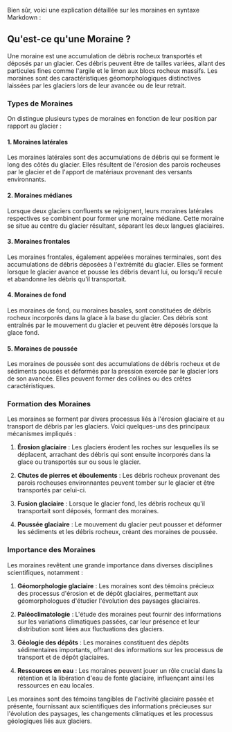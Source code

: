 Bien sûr, voici une explication détaillée sur les moraines en syntaxe Markdown :

## Qu'est-ce qu'une Moraine ?

Une moraine est une accumulation de débris rocheux transportés et déposés par un glacier. Ces débris peuvent être de tailles variées, allant des particules fines comme l'argile et le limon aux blocs rocheux massifs. Les moraines sont des caractéristiques géomorphologiques distinctives laissées par les glaciers lors de leur avancée ou de leur retrait.

### Types de Moraines

On distingue plusieurs types de moraines en fonction de leur position par rapport au glacier :

#### 1. Moraines latérales

Les moraines latérales sont des accumulations de débris qui se forment le long des côtés du glacier. Elles résultent de l'érosion des parois rocheuses par le glacier et de l'apport de matériaux provenant des versants environnants.

#### 2. Moraines médianes

Lorsque deux glaciers confluents se rejoignent, leurs moraines latérales respectives se combinent pour former une moraine médiane. Cette moraine se situe au centre du glacier résultant, séparant les deux langues glaciaires.

#### 3. Moraines frontales

Les moraines frontales, également appelées moraines terminales, sont des accumulations de débris déposées à l'extrémité du glacier. Elles se forment lorsque le glacier avance et pousse les débris devant lui, ou lorsqu'il recule et abandonne les débris qu'il transportait.

#### 4. Moraines de fond

Les moraines de fond, ou moraines basales, sont constituées de débris rocheux incorporés dans la glace à la base du glacier. Ces débris sont entraînés par le mouvement du glacier et peuvent être déposés lorsque la glace fond.

#### 5. Moraines de poussée

Les moraines de poussée sont des accumulations de débris rocheux et de sédiments poussés et déformés par la pression exercée par le glacier lors de son avancée. Elles peuvent former des collines ou des crêtes caractéristiques.

### Formation des Moraines

Les moraines se forment par divers processus liés à l'érosion glaciaire et au transport de débris par les glaciers. Voici quelques-uns des principaux mécanismes impliqués :

1. **Érosion glaciaire** : Les glaciers érodent les roches sur lesquelles ils se déplacent, arrachant des débris qui sont ensuite incorporés dans la glace ou transportés sur ou sous le glacier.

2. **Chutes de pierres et éboulements** : Les débris rocheux provenant des parois rocheuses environnantes peuvent tomber sur le glacier et être transportés par celui-ci.

3. **Fusion glaciaire** : Lorsque le glacier fond, les débris rocheux qu'il transportait sont déposés, formant des moraines.

4. **Poussée glaciaire** : Le mouvement du glacier peut pousser et déformer les sédiments et les débris rocheux, créant des moraines de poussée.

### Importance des Moraines

Les moraines revêtent une grande importance dans diverses disciplines scientifiques, notamment :

1. **Géomorphologie glaciaire** : Les moraines sont des témoins précieux des processus d'érosion et de dépôt glaciaires, permettant aux géomorphologues d'étudier l'évolution des paysages glaciaires.

2. **Paléoclimatologie** : L'étude des moraines peut fournir des informations sur les variations climatiques passées, car leur présence et leur distribution sont liées aux fluctuations des glaciers.

3. **Géologie des dépôts** : Les moraines constituent des dépôts sédimentaires importants, offrant des informations sur les processus de transport et de dépôt glaciaires.

4. **Ressources en eau** : Les moraines peuvent jouer un rôle crucial dans la rétention et la libération d'eau de fonte glaciaire, influençant ainsi les ressources en eau locales.

Les moraines sont des témoins tangibles de l'activité glaciaire passée et présente, fournissant aux scientifiques des informations précieuses sur l'évolution des paysages, les changements climatiques et les processus géologiques liés aux glaciers.